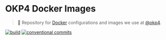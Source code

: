 # OKP4 Docker Images

> 🐳 Repository for [Docker](https://www.docker.com/what-docker) configurations and images we use at [@okp4](okp4.com).

[![build](https://github.com/okp4/docker-images/actions/workflows/build.yml/badge.svg)](https://github.com/okp4/docker-images/actions/workflows/build.yml)
[![conventional commits](https://img.shields.io/badge/Conventional%20Commits-1.0.0-yellow.svg)](https://conventionalcommits.org)

